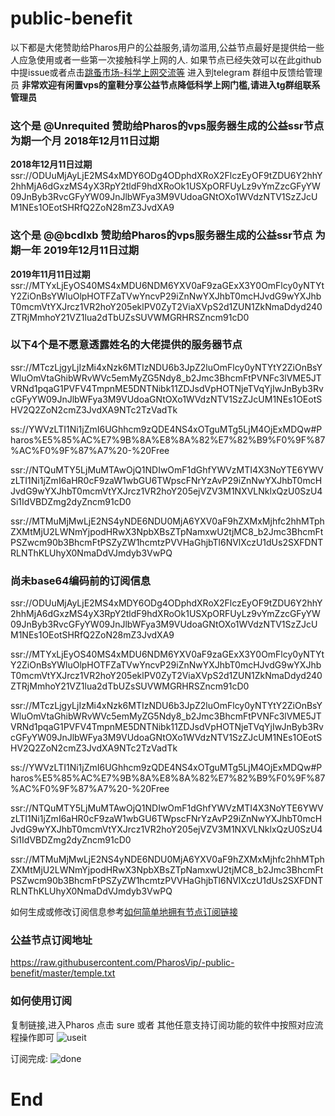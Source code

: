 # public-benefit

以下都是大佬赞助给Pharos用户的公益服务,请勿滥用,公益节点最好是提供给一些人应急使用或者一些第一次接触科学上网的人.
如果节点已经失效可以在此github中提issue或者点击[跳蚤市场-科学上网交流等](https://t.me/PharosMarketShopping) 进入到telegram 群组中反馈给管理员
**非常欢迎有闲置vps的童鞋分享公益节点降低科学上网门槛,请进入tg群组联系管理员**

### 这个是 @Unrequited  赞助给Pharos的vps服务器生成的公益ssr节点 为期一个月 2018年12月11日过期

**2018年12月11日过期**
ssr://ODUuMjAyLjE2MS4xMDY6ODg4ODphdXRoX2FlczEyOF9tZDU6Y2hhY2hhMjA6dGxzMS4yX3RpY2tldF9hdXRoOk1USXpORFUyLz9vYmZzcGFyYW09JnByb3RvcGFyYW09JnJlbWFya3M9VUdoaGNtOXo1WVdzNTV1SzZJcUM1NEs1OEotSHRfQ2ZoN28mZ3JvdXA9

### 这个是 @@bcdlxb  赞助给Pharos的vps服务器生成的公益ssr节点 为期一年 2019年12月11日过期

**2019年11月11日过期**
ssr://MTYxLjEyOS40MS4xMDU6NDM6YXV0aF9zaGExX3Y0OmFlcy0yNTYtY2ZiOnBsYWluOlpHOTFZaTVwYncvP29iZnNwYXJhbT0mcHJvdG9wYXJhbT0mcmVtYXJrcz1VR2hoY205eklPV0ZyT2ViaXVpS2d1ZUN1ZkNmaDdyd240ZTRjMmhoY21VZ1lua2dTbUZsSUVWMGRHRSZncm91cD0

### 以下4个是不愿意透露姓名的大佬提供的服务器节点

ssr://MTczLjgyLjIzMi4xNzk6MTIzNDU6b3JpZ2luOmFlcy0yNTYtY2ZiOnBsYWluOmVtaGhibWRvWVc5emMyZG5Ndy8_b2Jmc3BhcmFtPVNFc3lVME5JTVRNd1pqaG1PVFV4TmpnME5DNTNibk11ZDJsdVpHOTNjeTVqYjIwJnByb3RvcGFyYW09JnJlbWFya3M9VUdoaGNtOXo1WVdzNTV1SzZJcUM1NEs1OEotSHV2Q2ZoN2cmZ3JvdXA9NTc2TzVadTk

ss://YWVzLTI1Ni1jZmI6UGhhcm9zQDE4NS4xOTguMTg5LjM4OjExMDQw#Pharos%E5%85%AC%E7%9B%8A%E8%8A%82%E7%82%B9%F0%9F%87%AC%F0%9F%87%A7%20-%20Free

ssr://NTQuMTY5LjMuMTAwOjQ1NDIwOmF1dGhfYWVzMTI4X3NoYTE6YWVzLTI1Ni1jZmI6aHR0cF9zaW1wbGU6TWpscFNrYzAvP29iZnNwYXJhbT0mcHJvdG9wYXJhbT0mcmVtYXJrcz1VR2hoY205ejVZV3M1NXVLNklxQzU0SzU4Si1IdVBDZmg2dyZncm91cD0

ssr://MTMuMjMwLjE2NS4yNDE6NDU0MjA6YXV0aF9hZXMxMjhfc2hhMTphZXMtMjU2LWNmYjpodHRwX3NpbXBsZTpNamxwU2tjMC8_b2Jmc3BhcmFtPSZwcm90b3BhcmFtPSZyZW1hcmtzPVVHaGhjbTl6NVlXczU1dUs2SXFDNTRLNThKLUhyX0NmaDdVJmdyb3VwPQ


### 尚未base64编码前的订阅信息
ssr://ODUuMjAyLjE2MS4xMDY6ODg4ODphdXRoX2FlczEyOF9tZDU6Y2hhY2hhMjA6dGxzMS4yX3RpY2tldF9hdXRoOk1USXpORFUyLz9vYmZzcGFyYW09JnByb3RvcGFyYW09JnJlbWFya3M9VUdoaGNtOXo1WVdzNTV1SzZJcUM1NEs1OEotSHRfQ2ZoN28mZ3JvdXA9

ssr://MTYxLjEyOS40MS4xMDU6NDM6YXV0aF9zaGExX3Y0OmFlcy0yNTYtY2ZiOnBsYWluOlpHOTFZaTVwYncvP29iZnNwYXJhbT0mcHJvdG9wYXJhbT0mcmVtYXJrcz1VR2hoY205eklPV0ZyT2ViaXVpS2d1ZUN1ZkNmaDdyd240ZTRjMmhoY21VZ1lua2dTbUZsSUVWMGRHRSZncm91cD0

ssr://MTczLjgyLjIzMi4xNzk6MTIzNDU6b3JpZ2luOmFlcy0yNTYtY2ZiOnBsYWluOmVtaGhibWRvWVc5emMyZG5Ndy8_b2Jmc3BhcmFtPVNFc3lVME5JTVRNd1pqaG1PVFV4TmpnME5DNTNibk11ZDJsdVpHOTNjeTVqYjIwJnByb3RvcGFyYW09JnJlbWFya3M9VUdoaGNtOXo1WVdzNTV1SzZJcUM1NEs1OEotSHV2Q2ZoN2cmZ3JvdXA9NTc2TzVadTk

ss://YWVzLTI1Ni1jZmI6UGhhcm9zQDE4NS4xOTguMTg5LjM4OjExMDQw#Pharos%E5%85%AC%E7%9B%8A%E8%8A%82%E7%82%B9%F0%9F%87%AC%F0%9F%87%A7%20-%20Free

ssr://NTQuMTY5LjMuMTAwOjQ1NDIwOmF1dGhfYWVzMTI4X3NoYTE6YWVzLTI1Ni1jZmI6aHR0cF9zaW1wbGU6TWpscFNrYzAvP29iZnNwYXJhbT0mcHJvdG9wYXJhbT0mcmVtYXJrcz1VR2hoY205ejVZV3M1NXVLNklxQzU0SzU4Si1IdVBDZmg2dyZncm91cD0

ssr://MTMuMjMwLjE2NS4yNDE6NDU0MjA6YXV0aF9hZXMxMjhfc2hhMTphZXMtMjU2LWNmYjpodHRwX3NpbXBsZTpNamxwU2tjMC8_b2Jmc3BhcmFtPSZwcm90b3BhcmFtPSZyZW1hcmtzPVVHaGhjbTl6NVlXczU1dUs2SXFDNTRLNThKLUhyX0NmaDdVJmdyb3VwPQ


如何生成或修改订阅信息参考[如何简单地拥有节点订阅链接](https://github.com/PharosVip/temple)

### 公益节点订阅地址
https://raw.githubusercontent.com/PharosVip/-public-benefit/master/temple.txt

### 如何使用订阅
复制链接,进入Pharos 点击 sure 或者 其他任意支持订阅功能的软件中按照对应流程操作即可
![useit](https://raw.githubusercontent.com/PharosVip/-public-benefit/master/resource/howtouse.jpg)

订阅完成:
![done](https://raw.githubusercontent.com/PharosVip/-public-benefit/master/resource/nodelist.jpg)


# End
